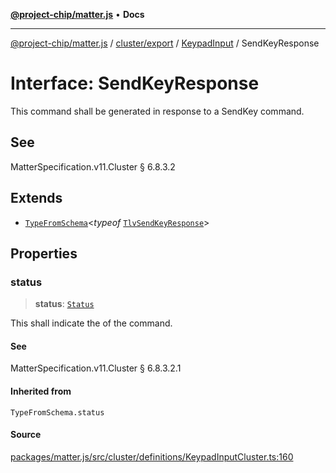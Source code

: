 [**@project-chip/matter.js**](../../../../../README.md) • **Docs**

***

[@project-chip/matter.js](../../../../../modules.md) / [cluster/export](../../../README.md) / [KeypadInput](../README.md) / SendKeyResponse

# Interface: SendKeyResponse

This command shall be generated in response to a SendKey command.

## See

MatterSpecification.v11.Cluster § 6.8.3.2

## Extends

- [`TypeFromSchema`](../../../../../tlv/export/README.md#typefromschemas)\<*typeof* [`TlvSendKeyResponse`](../README.md#tlvsendkeyresponse)\>

## Properties

### status

> **status**: [`Status`](../enumerations/Status.md)

This shall indicate the of the command.

#### See

MatterSpecification.v11.Cluster § 6.8.3.2.1

#### Inherited from

`TypeFromSchema.status`

#### Source

[packages/matter.js/src/cluster/definitions/KeypadInputCluster.ts:160](https://github.com/project-chip/matter.js/blob/7a8cbb56b87d4ccf34bec5a9a95ab40a1711324f/packages/matter.js/src/cluster/definitions/KeypadInputCluster.ts#L160)
